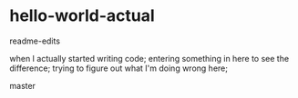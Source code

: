 # hello-world-actual
 readme-edits

when I actually started writing code; 
entering something in here to see the difference; 
trying to figure out what I'm doing wrong here; 

master
